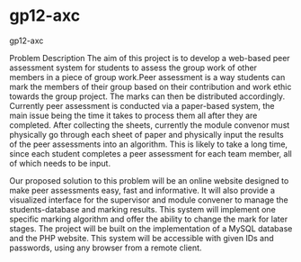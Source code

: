 # gp12-axc
gp12-axc

Problem Description The aim of this project is to develop a web-based peer assessment system for students to 
assess the group work of other members in a piece of group work.Peer assessment is a way students can mark the
members of their group based on their contribution and work ethic towards the group project. The marks can
then be distributed accordingly. Currently peer assessment is conducted via a paper-based system, the main 
issue being the time it takes to process them all after they are completed. After collecting the sheets, 
currently the module convenor must physically go through each sheet of paper and physically input the results
of the peer assessments into an algorithm. This is likely to take a long time, since each student completes a
peer assessment for each team member, all of which needs to be input. 

Our proposed solution to this problem will be an online website designed to make peer assessments easy, 
fast and informative. It will also provide a visualized interface for the supervisor and module convener 
to manage the students-database and marking results. This system will implement one specific marking algorithm 
and offer the ability to change the mark for later stages. The project will be built on the implementation of
a MySQL database and the PHP website. This system will be accessible with given IDs and passwords, using any 
browser from a remote client.
